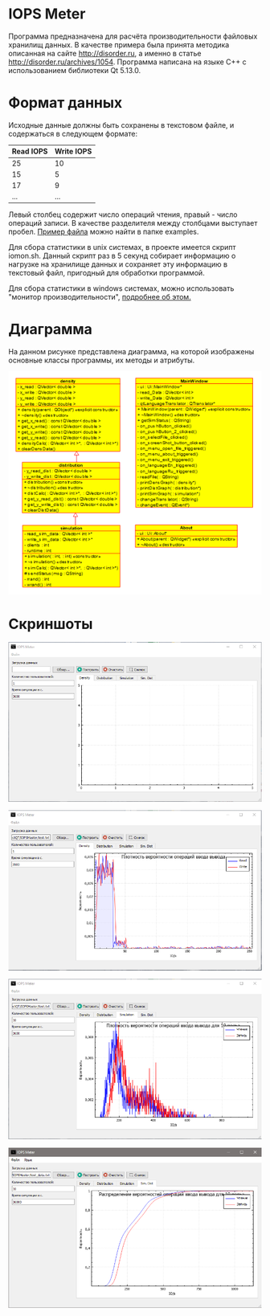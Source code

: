 
# IOPS Meter

Программа предназначена для расчёта производительности файловых хранилищ данных. В качестве примера была принята методика описанная на сайте http://disorder.ru, а именно в статье http://disorder.ru/archives/1054. 
Программа написана на языке C++ с использованием библиотеки Qt 5.13.0.

# Формат данных

Исходные данные должны быть сохранены в текстовом файле, и содержаться в следующем формате:

| Read IOPS  | Write IOPS |
| ------------- | ------------- |
| 25  | 10  |
| 15  | 5  |
| 17  | 9  |
| ...  | ...  |

Левый столбец содержит число операций чтения, правый - число операций записи. В качестве разделителя между столбцами выступает пробел. [Пример файла](https://github.com/AsteriaGamer/IOPS-Meter/blob/master/Examples/test.txt "Пример файла") можно найти в папке examples. 

Для сбора статистики в unix системах, в проекте имеется скрипт iomon.sh. Данный скрипт раз в 5 секунд собирает информацию о нагрузке на хранилище данных и сохраняет эту информацию в текстовый файл, пригодный для обработки программой.

Для сбора статистики в windows системах, можно использовать "монитор производительности", [подробнее об этом.](http://rickardnobel.se/windows-performance-monitor-disk-usage/)

# Диаграмма

На данном рисунке представлена диаграмма, на которой изображены основные классы программы, их методы и атрибуты.

![Диаграмма классов](https://raw.githubusercontent.com/AsteriaGamer/IOPS-Meter/master/Examples/Screenshot_4.png)

# Скриншоты
![Главное окно](https://raw.githubusercontent.com/AsteriaGamer/IOPS-Meter/master/Examples/Screenshot_1.png "Главное окно")

![Пример# 1](https://raw.githubusercontent.com/AsteriaGamer/IOPS-Meter/master/Examples/Screenshot_2.png "Пример# 1")

![Пример# 2](https://raw.githubusercontent.com/AsteriaGamer/IOPS-Meter/master/Examples/Screenshot_3.png "Пример# 2")

![Пример# 3](https://raw.githubusercontent.com/AsteriaGamer/IOPS-Meter/master/Examples/Screenshot_5.png)
